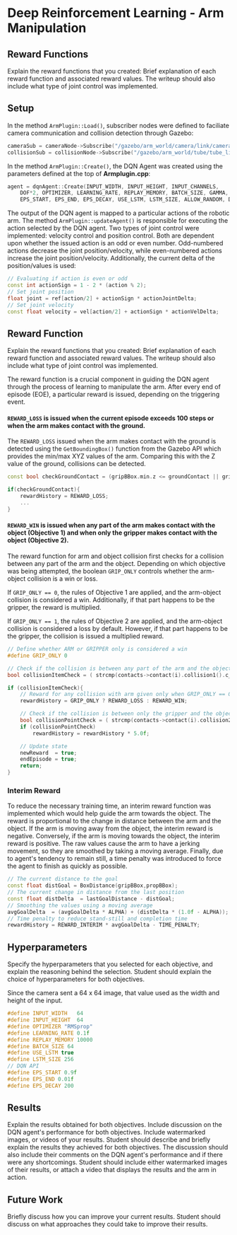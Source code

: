 
# Deep Reinforcement Learning - Arm Manipulation

## Reward Functions
Explain the reward functions that you created: Brief explanation of each reward function and associated reward values. The writeup should also include what type of joint control was implemented.

## Setup
In the method `ArmPlugin::Load()`, subscriber nodes were defined to faciliate camera communication and collision detection through Gazebo:
```cpp
cameraSub = cameraNode->Subscribe("/gazebo/arm_world/camera/link/camera/image",&ArmPlugin::onCameraMsg, this);
collisionSub = collisionNode->Subscribe("/gazebo/arm_world/tube/tube_link/my_contact",&ArmPlugin::onCollisionMsg, this);
```

In the method `ArmPlugin::Create()`, the DQN Agent was created using the parameters defined at the top of **Armplugin.cpp**:
```cpp
agent = dqnAgent::Create(INPUT_WIDTH, INPUT_HEIGHT, INPUT_CHANNELS,
	DOF*2, OPTIMIZER, LEARNING_RATE, REPLAY_MEMORY, BATCH_SIZE, GAMMA,
	EPS_START, EPS_END, EPS_DECAY, USE_LSTM, LSTM_SIZE, ALLOW_RANDOM, DEBUG_DQN);
```

The output of the DQN agent is mapped to a particular actions of the robotic arm. The method `ArmPlugin::updateAgent()` is responsible for executing the action selected by the DQN agent. Two types of joint control were implemented: velocity control and position control. Both are dependent upon whether the issued action is an odd or even number.  Odd-numbered actions decrease the joint position/velocity, while even-numbered actions increase the joint position/velocity. Additionally, the current delta of the position/values is used:
```cpp
// Evaluating if action is even or odd
const int actionSign = 1 - 2 * (action % 2);
// Set joint position
float joint = ref[action/2] + actionSign * actionJointDelta;
// Set joint velocity
const float velocity = vel[action/2] + actionSign * actionVelDelta;
```

## Reward Function
Explain the reward functions that you created: Brief explanation of each reward function and associated reward values. The writeup should also include what type of joint control was implemented.

The reward function is a crucial component in guiding the DQN agent through the process of learning to manipulate the arm. After every end of episode (EOE), a particular reward is issued, depending on the triggering event.

#### `REWARD_LOSS` is issued  when the current episode exceeds 100 steps or when the arm makes contact with the ground.

The `REWARD_LOSS` issued when the arm makes contact with the ground is detected using the `GetBoundingBox()` function from the Gazebo API which provides the min/max XYZ values of the arm. Comparing this with the Z value of the ground, collisions can be detected.
```cpp
const bool checkGroundContact = (gripBBox.min.z <= groundContact || gripBBox.max.z <= groundContact);

if(checkGroundContact){
	rewardHistory = REWARD_LOSS;
	...
}
```

#### `REWARD_WIN` is issued when any part of the arm makes contact with the object (Objective 1) and when only the gripper makes contact with the object (Objective 2).
The reward function for arm and object collision first checks for a collision between any part of the arm and the object. Depending on which objective was being attempted, the boolean `GRIP_ONLY` controls whether the arm-object collision is a win or loss.

If `GRIP_ONLY == 0`, the rules of Objective 1 are applied, and the arm-object collision is considered a win. Additionally, if that part happens to be the gripper, the reward is multiplied.

If `GRIP_ONLY == 1`, the rules of Objective 2 are applied, and the arm-object collision is considered a loss by default. However, if that part happens to be the gripper, the collision is issued a multiplied reward.

```cpp
// Define whether ARM or GRIPPER only is considered a win
#define GRIP_ONLY 0

// Check if the collision is between any part of the arm and the object
bool collisionItemCheck = ( strcmp(contacts->contact(i).collision1().c_str(), COLLISION_ITEM) == 0 );

if (collisionItemCheck){
	// Reward for any collision with arm given only when GRIP_ONLY == 0
	rewardHistory = GRIP_ONLY ? REWARD_LOSS : REWARD_WIN;

	// Check if the collision is between only the gripper and the object
	bool collisionPointCheck = ( strcmp(contacts->contact(i).collision2().c_str(), COLLISION_POINT) == 0 );
	if (collisionPointCheck)
		rewardHistory = rewardHistory * 5.0f;

	// Update state
	newReward  = true;
	endEpisode = true;
	return;
}
```

### Interim Reward
To reduce the necessary training time, an interim reward function was implemented which would help guide the arm towards the object. The reward is proportional to the change in distance between the arm and the object. If the arm is moving away from the object, the interim reward is negative. Conversely, if the arm is moving towards the object, the interim reward is positive. The raw values cause the arm to have a jerking movement, so they are smoothed by taking a moving average. Finally, due to agent's tendency to remain still, a time penalty was introduced to force the agent to finish as quickly as possible.
```cpp
// The current distance to the goal
const float distGoal = BoxDistance(gripBBox,propBBox);
// The current change in distance from the last position
const float distDelta  = lastGoalDistance - distGoal;
// Smoothing the values using a moving average
avgGoalDelta  = (avgGoalDelta * ALPHA) + (distDelta * (1.0f - ALPHA));
// Time penalty to reduce stand-still and completion time
rewardHistory = REWARD_INTERIM * avgGoalDelta - TIME_PENALTY;
```

## Hyperparameters
Specify the hyperparameters that you selected for each objective, and explain the reasoning behind the selection. Student should explain the choice of hyperparameters for both objectives.

Since the camera sent a 64 x 64 image, that value used as the width and height of the input.
```cpp
#define INPUT_WIDTH   64
#define INPUT_HEIGHT  64
#define OPTIMIZER "RMSprop"
#define LEARNING_RATE 0.1f
#define REPLAY_MEMORY 10000
#define BATCH_SIZE 64
#define USE_LSTM true
#define LSTM_SIZE 256
// DQN API
#define EPS_START 0.9f
#define EPS_END 0.01f
#define EPS_DECAY 200
```

## Results
Explain the results obtained for both objectives. Include discussion on the DQN agent's performance for both objectives. Include watermarked images, or videos of your results.
Student should describe and briefly explain the results they achieved for both objectives. The discussion should also include their comments on the DQN agent's performance and if there were any shortcomings. Student should include either watermarked images of their results, or attach a video that displays the results and the arm in action.

## Future Work
Briefly discuss how you can improve your current results. Student should discuss on what approaches they could take to improve their results.

